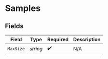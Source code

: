 # Samples


## Fields

| Field              | Type               | Required           | Description        |
| ------------------ | ------------------ | ------------------ | ------------------ |
| `MaxSize`          | *string*           | :heavy_check_mark: | N/A                |